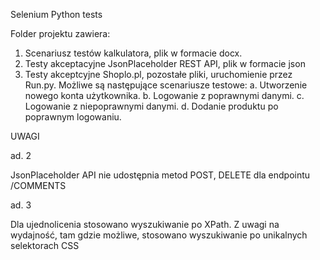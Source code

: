 Selenium Python tests

Folder projektu zawiera:

1. Scenariusz testów kalkulatora, plik w formacie docx.
2. Testy akceptacyjne JsonPlaceholder REST API, plik w formacie json
3. Testy akceptcyjne Shoplo.pl, pozostałe pliki, uruchomienie przez Run.py.
   Możliwe są następujące scenariusze testowe:
   a. Utworzenie nowego konta użytkownika.
   b. Logowanie z poprawnymi danymi.
   c. Logowanie z niepoprawnymi danymi.
   d. Dodanie produktu po poprawnym logowaniu.

UWAGI

ad. 2

JsonPlaceholder API nie udostępnia metod POST, DELETE dla endpointu /COMMENTS

ad. 3

Dla ujednolicenia stosowano wyszukiwanie po XPath. Z uwagi na wydajność, tam gdzie możliwe, stosowano wyszukiwanie po unikalnych selektorach CSS
